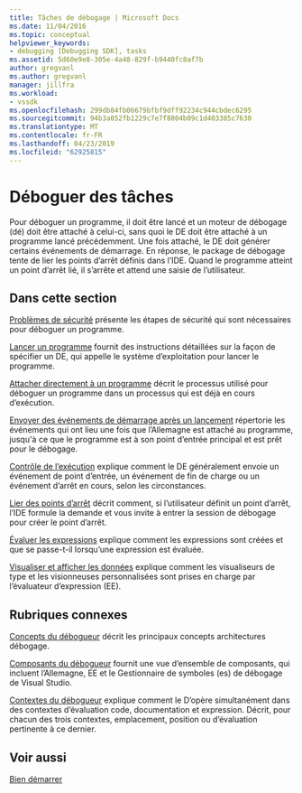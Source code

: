```yaml
---
title: Tâches de débogage | Microsoft Docs
ms.date: 11/04/2016
ms.topic: conceptual
helpviewer_keywords:
- debugging [Debugging SDK], tasks
ms.assetid: 5d60e9e8-305e-4a48-829f-b9440fc8af7b
author: gregvanl
ms.author: gregvanl
manager: jillfra
ms.workload:
- vssdk
ms.openlocfilehash: 299db84fb06679bfbf9dff92234c944cbdec6295
ms.sourcegitcommit: 94b3a052fb1229c7e7f8804b09c1d403385c7630
ms.translationtype: MT
ms.contentlocale: fr-FR
ms.lasthandoff: 04/23/2019
ms.locfileid: "62925815"
---
```

# <a name="debug-tasks"></a>Déboguer des tâches
Pour déboguer un programme, il doit être lancé et un moteur de débogage (dé) doit être attaché à celui-ci, sans quoi le DE doit être attaché à un programme lancé précédemment. Une fois attaché, le DE doit générer certains événements de démarrage. En réponse, le package de débogage tente de lier les points d’arrêt définis dans l’IDE. Quand le programme atteint un point d’arrêt lié, il s’arrête et attend une saisie de l’utilisateur.

## <a name="in-this-section"></a>Dans cette section
 [Problèmes de sécurité](../../extensibility/debugger/security-issues.md) présente les étapes de sécurité qui sont nécessaires pour déboguer un programme.

 [Lancer un programme](../../extensibility/debugger/launching-a-program.md) fournit des instructions détaillées sur la façon de spécifier un DE, qui appelle le système d’exploitation pour lancer le programme.

 [Attacher directement à un programme](../../extensibility/debugger/attaching-directly-to-a-program.md) décrit le processus utilisé pour déboguer un programme dans un processus qui est déjà en cours d’exécution.

 [Envoyer des événements de démarrage après un lancement](../../extensibility/debugger/sending-startup-events-after-a-launch.md) répertorie les événements qui ont lieu une fois que l’Allemagne est attaché au programme, jusqu'à ce que le programme est à son point d’entrée principal et est prêt pour le débogage.

 [Contrôle de l’exécution](../../extensibility/debugger/control-of-execution.md) explique comment le DE généralement envoie un événement de point d’entrée, un événement de fin de charge ou un événement d’arrêt en cours, selon les circonstances.

 [Lier des points d’arrêt](../../extensibility/debugger/binding-breakpoints.md) décrit comment, si l’utilisateur définit un point d’arrêt, l’IDE formule la demande et vous invite à entrer la session de débogage pour créer le point d’arrêt.

 [Évaluer les expressions](../../extensibility/debugger/evaluating-expressions.md) explique comment les expressions sont créées et que se passe-t-il lorsqu’une expression est évaluée.

 [Visualiser et afficher les données](../../extensibility/debugger/visualizing-and-viewing-data.md) explique comment les visualiseurs de type et les visionneuses personnalisées sont prises en charge par l’évaluateur d’expression (EE).

## <a name="related-sections"></a>Rubriques connexes
 [Concepts du débogueur](../../extensibility/debugger/debugger-concepts.md) décrit les principaux concepts architectures débogage.

 [Composants du débogueur](../../extensibility/debugger/debugger-components.md) fournit une vue d’ensemble de composants, qui incluent l’Allemagne, EE et le Gestionnaire de symboles (es) de débogage de Visual Studio.

 [Contextes du débogueur](../../extensibility/debugger/debugger-contexts.md) explique comment le D’opère simultanément dans des contextes d’évaluation code, documentation et expression. Décrit, pour chacun des trois contextes, emplacement, position ou d’évaluation pertinente à ce dernier.

## <a name="see-also"></a>Voir aussi
 [Bien démarrer](../../extensibility/debugger/getting-started-with-debugger-extensibility.md)